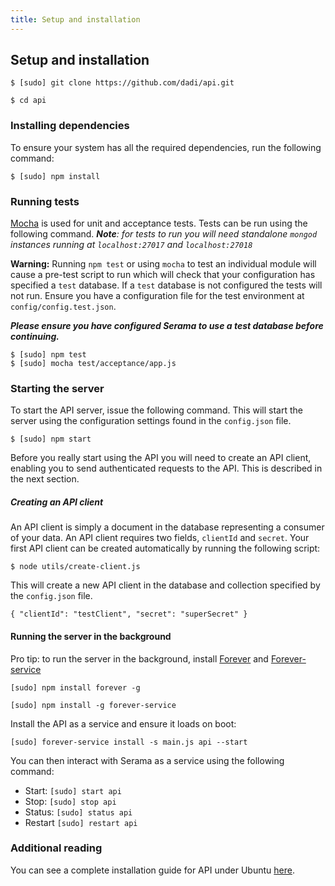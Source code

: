 ```yaml
---
title: Setup and installation
---
```


## Setup and installation

`$ [sudo] git clone https://github.com/dadi/api.git`

`$ cd api`

### Installing dependencies

To ensure your system has all the required dependencies, run the following command:

`$ [sudo] npm install`

### Running tests

[Mocha](http://mochajs.org/) is used for unit and acceptance tests. Tests can be run using the following command. _**Note**: for tests to run you will need standalone `mongod` instances running at `localhost:27017` and `localhost:27018`_

**Warning:** Running `npm test` or using `mocha` to test an individual module will cause a pre-test script to run which will check that your configuration has specified a `test` database. If a `test` database is not configured the tests will not run. Ensure you have a configuration file for the test environment at `config/config.test.json`.

_**Please ensure you have configured Serama to use a test database before continuing.**_

```
$ [sudo] npm test
$ [sudo] mocha test/acceptance/app.js
```

### Starting the server

To start the API server, issue the following command. This will start the server using the configuration settings found in the `config.json` file.

`$ [sudo] npm start`

Before you really start using the API you will need to create an API client, enabling you to send authenticated requests to the API. This is described in the next section.

##### Creating an API client

An API client is simply a document in the database representing a consumer of your data. An API client requires two fields, `clientId` and `secret`. Your first API client can be created automatically by running the following script:

`$ node utils/create-client.js`

This will create a new API client in the database and collection specified by the `config.json` file.

```
{ "clientId": "testClient", "secret": "superSecret" }
```

#### Running the server in the background

Pro tip: to run the server in the background, install [Forever](https://github.com/nodejitsu/forever) and [Forever-service](https://github.com/zapty/forever-service)

`[sudo] npm install forever -g`

`[sudo] npm install -g forever-service`

Install the API as a service and ensure it loads on boot:

`[sudo] forever-service install -s main.js api --start`

You can then interact with Serama as a service using the following command:

- Start: `[sudo] start api`
- Stop: `[sudo] stop api`
- Status: `[sudo] status api`
- Restart `[sudo] restart api`

### Additional reading

You can see a complete installation guide for API under Ubuntu [here](https://github.com/dadi/api/blob/api/blob/docs/docs/installGuide.ubuntu.md).
